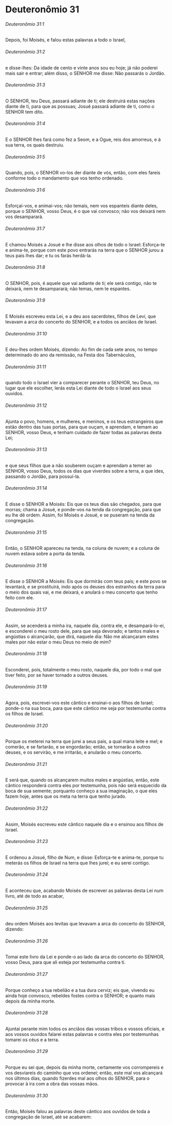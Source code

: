 # Deuteronômio 31

###### Deuteronômio 31:1

Depois, foi Moisés, e falou estas palavras a todo o Israel,

###### Deuteronômio 31:2

e disse-lhes: Da idade de cento e vinte anos sou eu hoje; já não poderei mais sair e entrar; além disso, o SENHOR me disse: Não passarás o Jordão.

###### Deuteronômio 31:3

O SENHOR, teu Deus, passará adiante de ti; ele destruirá estas nações diante de ti, para que as possuas; Josué passará adiante de ti, como o SENHOR tem dito.

###### Deuteronômio 31:4

E o SENHOR lhes fará como fez a Seom, e a Ogue, reis dos amorreus, e à sua terra, os quais destruiu.

###### Deuteronômio 31:5

Quando, pois, o SENHOR vo-los der diante de vós, então, com eles fareis conforme todo o mandamento que vos tenho ordenado.

###### Deuteronômio 31:6

Esforçai-vos, e animai-vos; não temais, nem vos espanteis diante deles, porque o SENHOR, vosso Deus, é o que vai convosco; não vos deixará nem vos desamparará.

###### Deuteronômio 31:7

E chamou Moisés a Josué e lhe disse aos olhos de todo o Israel: Esforça-te e anima-te, porque com este povo entrarás na terra que o SENHOR jurou a teus pais lhes dar; e tu os farás herdá-la.

###### Deuteronômio 31:8

O SENHOR, pois, é aquele que vai adiante de ti; ele será contigo, não te deixará, nem te desamparará; não temas, nem te espantes.

###### Deuteronômio 31:9

E Moisés escreveu esta Lei, e a deu aos sacerdotes, filhos de Levi, que levavam a arca do concerto do SENHOR, e a todos os anciãos de Israel.

###### Deuteronômio 31:10

E deu-lhes ordem Moisés, dizendo: Ao fim de cada sete anos, no tempo determinado do ano da remissão, na Festa dos Tabernáculos,

###### Deuteronômio 31:11

quando todo o Israel vier a comparecer perante o SENHOR, teu Deus, no lugar que ele escolher, lerás esta Lei diante de todo o Israel aos seus ouvidos.

###### Deuteronômio 31:12

Ajunta o povo, homens, e mulheres, e meninos, e os teus estrangeiros que estão dentro das tuas portas, para que ouçam, e aprendam, e temam ao SENHOR, vosso Deus, e tenham cuidado de fazer todas as palavras desta Lei;

###### Deuteronômio 31:13

e que seus filhos que a não souberem ouçam e aprendam a temer ao SENHOR, vosso Deus, todos os dias que viverdes sobre a terra, a que ides, passando o Jordão, para possuí-la.

###### Deuteronômio 31:14

E disse o SENHOR a Moisés: Eis que os teus dias são chegados, para que morras; chama a Josué, e ponde-vos na tenda da congregação, para que eu lhe dê ordem. Assim, foi Moisés e Josué, e se puseram na tenda da congregação.

###### Deuteronômio 31:15

Então, o SENHOR apareceu na tenda, na coluna de nuvem; e a coluna de nuvem estava sobre a porta da tenda.

###### Deuteronômio 31:16

E disse o SENHOR a Moisés: Eis que dormirás com teus pais; e este povo se levantará, e se prostituirá, indo após os deuses dos estranhos da terra para o meio dos quais vai, e me deixará, e anulará o meu concerto que tenho feito com ele.

###### Deuteronômio 31:17

Assim, se acenderá a minha ira, naquele dia, contra ele, e desampará-lo-ei, e esconderei o meu rosto dele, para que seja devorado; e tantos males e angústias o alcançarão, que dirá, naquele dia: Não me alcançaram estes males por não estar o meu Deus no meio de mim?

###### Deuteronômio 31:18

Esconderei, pois, totalmente o meu rosto, naquele dia, por todo o mal que tiver feito, por se haver tornado a outros deuses.

###### Deuteronômio 31:19

Agora, pois, escrevei-vos este cântico e ensinai-o aos filhos de Israel; ponde-o na sua boca, para que este cântico me seja por testemunha contra os filhos de Israel.

###### Deuteronômio 31:20

Porque os meterei na terra que jurei a seus pais, a qual mana leite e mel; e comerão, e se fartarão, e se engordarão; então, se tornarão a outros deuses, e os servirão, e me irritarão, e anularão o meu concerto.

###### Deuteronômio 31:21

E será que, quando os alcançarem muitos males e angústias, então, este cântico responderá contra eles por testemunha, pois não será esquecido da boca de sua semente; porquanto conheço a sua imaginação, o que eles fazem hoje, antes que os meta na terra que tenho jurado.

###### Deuteronômio 31:22

Assim, Moisés escreveu este cântico naquele dia e o ensinou aos filhos de Israel.

###### Deuteronômio 31:23

E ordenou a Josué, filho de Num, e disse: Esforça-te e anima-te, porque tu meterás os filhos de Israel na terra que lhes jurei; e eu serei contigo.

###### Deuteronômio 31:24

E aconteceu que, acabando Moisés de escrever as palavras desta Lei num livro, até de todo as acabar,

###### Deuteronômio 31:25

deu ordem Moisés aos levitas que levavam a arca do concerto do SENHOR, dizendo:

###### Deuteronômio 31:26

Tomai este livro da Lei e ponde-o ao lado da arca do concerto do SENHOR, vosso Deus, para que ali esteja por testemunha contra ti.

###### Deuteronômio 31:27

Porque conheço a tua rebelião e a tua dura cerviz; eis que, vivendo eu ainda hoje convosco, rebeldes fostes contra o SENHOR; e quanto mais depois da minha morte.

###### Deuteronômio 31:28

Ajuntai perante mim todos os anciãos das vossas tribos e vossos oficiais, e aos vossos ouvidos falarei estas palavras e contra eles por testemunhas tomarei os céus e a terra.

###### Deuteronômio 31:29

Porque eu sei que, depois da minha morte, certamente vos corrompereis e vos desviareis do caminho que vos ordenei; então, este mal vos alcançará nos últimos dias, quando fizerdes mal aos olhos do SENHOR, para o provocar à ira com a obra das vossas mãos.

###### Deuteronômio 31:30

Então, Moisés falou as palavras deste cântico aos ouvidos de toda a congregação de Israel, até se acabarem:

